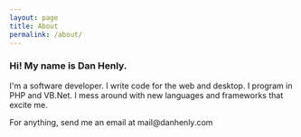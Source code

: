 ```yaml
---
layout: page
title: About
permalink: /about/
---
```


<div>
    <h3>Hi! My name is Dan Henly.</h3>
    <p>I'm a software developer. I write code for the web and desktop. I program in PHP and VB.Net. I mess around with new languages and frameworks that excite me. </p>
    <p>For anything, send me an email at mail@danhenly.com</p>
</div>
